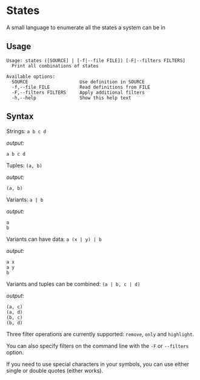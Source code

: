 # States
A small language to enumerate all the states a system can be in

## Usage
```
Usage: states ([SOURCE] | [-f|--file FILE]) [-F|--filters FILTERS]
  Print all combinations of states

Available options:
  SOURCE                   Use definition in SOURCE
  -f,--file FILE           Read definitions from FILE
  -F,--filters FILTERS     Apply additional filters
  -h,--help                Show this help text

```

## Syntax
Strings: `a b c d`

_output:_
```
a b c d
```


Tuples: `(a, b)`

_output:_
```
(a, b)
```

Variants: `a | b`

_output:_
```
a
b
```

Variants can have data: `a (x | y) | b`

_output:_
```
a x
a y
b
```

Variants and tuples can be combined: `(a | b, c | d)`

_output:_
```
(a, c)
(a, d)
(b, c)
(b, d)
```

Three filter operations are currently supported: `remove`, `only` and `highlight`.

You can also specify filters on the command line with the `-F` or `--filters` option.

If you need to use special characters in your symbols, you can use either single or double quotes (either works).
